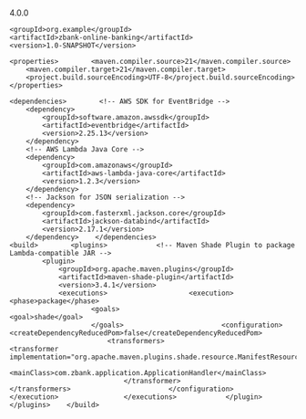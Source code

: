 <?xml version="1.0" encoding="UTF-8"?>  
<project xmlns="http://maven.apache.org/POM/4.0.0"  
         xmlns:xsi="http://www.w3.org/2001/XMLSchema-instance"  
         xsi:schemaLocation="http://maven.apache.org/POM/4.0.0 http://maven.apache.org/xsd/maven-4.0.0.xsd">  
    <modelVersion>4.0.0</modelVersion>  
  
    <groupId>org.example</groupId>  
    <artifactId>zbank-online-banking</artifactId>  
    <version>1.0-SNAPSHOT</version>  
  
    <properties>        <maven.compiler.source>21</maven.compiler.source>  
        <maven.compiler.target>21</maven.compiler.target>  
        <project.build.sourceEncoding>UTF-8</project.build.sourceEncoding>  
    </properties>  
  
    <dependencies>        <!-- AWS SDK for EventBridge -->  
        <dependency>  
            <groupId>software.amazon.awssdk</groupId>  
            <artifactId>eventbridge</artifactId>  
            <version>2.25.13</version>  
        </dependency>  
        <!-- AWS Lambda Java Core -->  
        <dependency>  
            <groupId>com.amazonaws</groupId>  
            <artifactId>aws-lambda-java-core</artifactId>  
            <version>1.2.3</version>  
        </dependency>  
        <!-- Jackson for JSON serialization -->  
        <dependency>  
            <groupId>com.fasterxml.jackson.core</groupId>  
            <artifactId>jackson-databind</artifactId>  
            <version>2.17.1</version>  
        </dependency>    </dependencies>  
    <build>        <plugins>            <!-- Maven Shade Plugin to package Lambda-compatible JAR -->  
            <plugin>  
                <groupId>org.apache.maven.plugins</groupId>  
                <artifactId>maven-shade-plugin</artifactId>  
                <version>3.4.1</version>  
                <executions>                    <execution>                        <phase>package</phase>  
                        <goals>                            <goal>shade</goal>  
                        </goals>                        <configuration>                            <createDependencyReducedPom>false</createDependencyReducedPom>  
                            <transformers>                                <transformer implementation="org.apache.maven.plugins.shade.resource.ManifestResourceTransformer">  
                                    <mainClass>com.zbank.application.ApplicationHandler</mainClass>  
                                </transformer>                            </transformers>                        </configuration>                    </execution>                </executions>            </plugin>        </plugins>    </build>  
</project>
